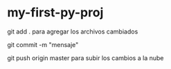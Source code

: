 # my-first-py-proj

git add .
para agregar los archivos cambiados

git commit -m "mensaje" 

git push origin master 
para subir los cambios a la nube